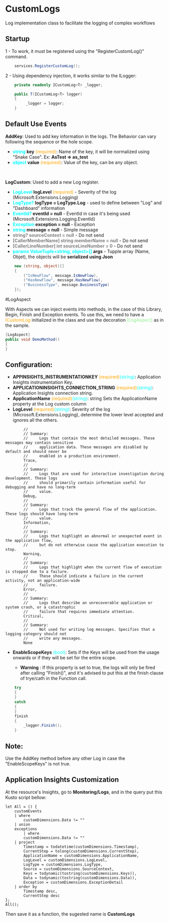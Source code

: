 # **CustomLogs**
Log implementation class to facilitate the logging of complex workflows

## **Startup**
 1 - To work, it must be registered using the "RegisterCustomLog()" command.

``` csharp
    services.RegisterCustomLog();
```

2 - Using dependency injection, it works similar to the ILogger: 
``` csharp
    private readonly ICustomLog<T> _logger;

    public T(ICustomLog<T> logger)
    {
         _logger = logger;
    }
```

## **Default Use Events**

**AddKey**: Used to add key information in the logs. The Behavior can vary following the sequence or the hole scope.
- **<font color=cyan>string</font> key** <font color=orange>(required)</font>: Name of the key, it will be normalized using "Snake Case". Ex: **AsTest => as_test**
- **<font color=cyan>object</font> value** <font color=orange>(required)</font>: Value of the key, can be any object.
</br>

**LogCustom**: Used to add a new Log register.

- **<font color=cyan>LogLevel</font> logLevel** <font color=orange>(required)</font> - Severity of the log (Microsoft.Extensions.Logging)
- **<font color=cyan>LogType?</font> logType = LogType.Log** - used to define between "Log" and "Dashboard" information
- **<font color=cyan>EventId?</font> eventId = null** - EventId in case it's being used (Microsoft.Extensions.Logging.EventId)
- **<font color=cyan>Exception</font> exception = null** - Exception
- **<font color=cyan>string</font> message = null** - Simple message
- **<font color=gray>string? sourceContext = null</font>** - Do not send
- **<font color=gray>[CallerMemberName] string memberName = null</font>** - Do not send
- **<font color=gray>[CallerLineNumber] int sourceLineNumber = 0</font>**  - Do not send
- **<span style="color:cyan">params ValueTuple<string, object>[]</span> args** - Tupple array (Name, Objet), the objects will be **serialized using Json**
``` csharp
    new (string, object)[]
    {
        ("IsNewFlow", message.IsNewFlow),
        ("HasNewFlow", message.HasNewFlow),
        ("BusinessType", message.BusinessType)
    });
```

#LogAspect

With Aspects we can inject events into methods, in the case of this Library, Begin, Finish and Exception events.
To use this, we need to have a <font color=orange>ICustomLog</font> initialized in the class and use the decoration <font color=lightgreen>[LogAspect]</font> as in the sample.
``` csharp
[LogAspect]
public void DemoMethod()
{
}
```

## **Configuration**:

- **APPINSIGHTS_INSTRUMENTATIONKEY** <font color=orange>(required)</font><font color=cyan>(string)</font>: Application Insights instrumentation Key.
- **APPLICATIONINSIGHTS_CONNECTION_STRING** <font color=orange>(required)</font><font color=cyan>(string)</font>: Application Insights connection string.
- **ApplicationName** <font color=orange>(required)</font><font color=cyan>(string)</font>: string Sets the ApplicationName property at the Log custom column
- **LogLevel** <font color=orange>(required)</font><font color=cyan>(string)</font>: Severity of the log (Microsoft.Extensions.Logging), determine the lower level accepted and ignores all the others.
```
        //
        // Summary:
        //     Logs that contain the most detailed messages. These messages may contain sensitive
        //     application data. These messages are disabled by default and should never be
        //     enabled in a production environment.
        Trace,
        //
        // Summary:
        //     Logs that are used for interactive investigation during development. These logs
        //     should primarily contain information useful for debugging and have no long-term
        //     value.
        Debug,
        //
        // Summary:
        //     Logs that track the general flow of the application. These logs should have long-term
        //     value.
        Information,
        //
        // Summary:
        //     Logs that highlight an abnormal or unexpected event in the application flow,
        //     but do not otherwise cause the application execution to stop.
        Warning,
        //
        // Summary:
        //     Logs that highlight when the current flow of execution is stopped due to a failure.
        //     These should indicate a failure in the current activity, not an application-wide
        //     failure.
        Error,
        //
        // Summary:
        //     Logs that describe an unrecoverable application or system crash, or a catastrophic
        //     failure that requires immediate attention.
        Critical,
        //
        // Summary:
        //     Not used for writing log messages. Specifies that a logging category should not
        //     write any messages.
        None
```
- **EnableScopeKeys** <font color=cyan>(bool)</font>: Sets if the Keys will be used from the usage onwards or if they will be set for the entire scope.

    - **Warning** : If this property is set to true, the logs will only be fired after calling "Finish()", and it's advised to put this at the finish clause of trye/cath in the Function call.

``` csharp
    try
    {
    }
    catch
    {
    }
    finish
    {
        _logger.Finish();
    }
```
## **Note**:

Use the AddKey method before any other Log in case the "EnableScopeKeys" is not true.

## Application Insights Customization

At the resource's Insights, go to **Monitoring/Logs**, and in the query put this Kusto script bellow:

```
let All = () {
    customEvents
    | where 
        customDimensions.Data != ""
    | union
    exceptions
        | where 
        customDimensions.Data != ""
    | project
        Timestamp = todatetime(customDimensions.Timestamp),
        CurrentStep = tolong(customDimensions.CurrentStep),
        ApplicationName = customDimensions.ApplicationName,
        LogLevel = customDimensions.LogLevel,
        LogType = customDimensions.LogType,
        Source = customDimensions.SourceContext,
        Keys = todynamic(tostring(customDimensions.Keys)),
        Data = todynamic(tostring(customDimensions.Data)),
        Exception = customDimensions.ExceptionDetail
    | order by
        Timestamp desc,
        CurrentStep desc
};
All();
```

Then save it as a function, the sugested name is **CustomLogs**